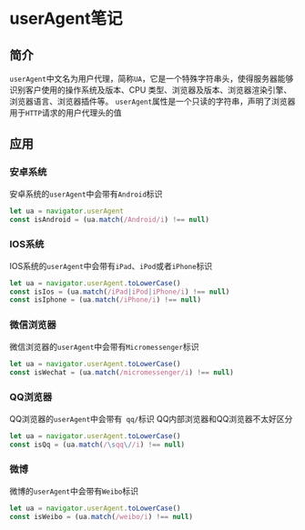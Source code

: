 # userAgent笔记

## 简介
`userAgent`中文名为用户代理，简称`UA`，它是一个特殊字符串头，使得服务器能够识别客户使用的操作系统及版本、CPU 类型、浏览器及版本、浏览器渲染引擎、浏览器语言、浏览器插件等。
`userAgent`属性是一个只读的字符串，声明了浏览器用于`HTTP`请求的用户代理头的值

## 应用
### 安卓系统
安卓系统的`userAgent`中会带有`Android`标识

```javascript
let ua = navigator.userAgent
const isAndroid = (ua.match(/Android/i) !== null)
```

### IOS系统
IOS系统的`userAgent`中会带有`iPad`、`iPod`或者`iPhone`标识

```javascript
let ua = navigator.userAgent.toLowerCase()
const isIos = (ua.match(/iPad|iPod|iPhone/i) !== null)
const isIphone = (ua.match(/iPhone/i) !== null)
```

### 微信浏览器
微信浏览器的`userAgent`中会带有`Micromessenger`标识

```javascript
let ua = navigator.userAgent.toLowerCase()
const isWechat = (ua.match(/micromessenger/i) !== null)
```

### QQ浏览器
QQ浏览器的`userAgent`中会带有` qq/`标识
QQ内部浏览器和QQ浏览器不太好区分

```javascript
let ua = navigator.userAgent.toLowerCase()
const isQq = (ua.match(/\sqq\//i) !== null)
```

### 微博
微博的`userAgent`中会带有`Weibo`标识

```javascript
let ua = navigator.userAgent.toLowerCase()
const isWeibo = (ua.match(/weibo/i) !== null)
```